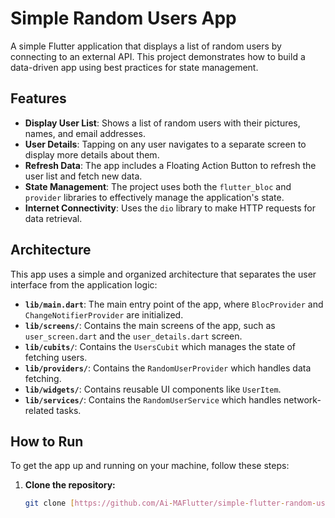 # Simple Random Users App

A simple Flutter application that displays a list of random users by connecting to an external API. This project demonstrates how to build a data-driven app using best practices for state management.

## Features
- **Display User List**: Shows a list of random users with their pictures, names, and email addresses.
- **User Details**: Tapping on any user navigates to a separate screen to display more details about them.
- **Refresh Data**: The app includes a Floating Action Button to refresh the user list and fetch new data.
- **State Management**: The project uses both the `flutter_bloc` and `provider` libraries to effectively manage the application's state.
- **Internet Connectivity**: Uses the `dio` library to make HTTP requests for data retrieval.

## Architecture
This app uses a simple and organized architecture that separates the user interface from the application logic:
- **`lib/main.dart`**: The main entry point of the app, where `BlocProvider` and `ChangeNotifierProvider` are initialized.
- **`lib/screens/`**: Contains the main screens of the app, such as `user_screen.dart` and the `user_details.dart` screen.
- **`lib/cubits/`**: Contains the `UsersCubit` which manages the state of fetching users.
- **`lib/providers/`**: Contains the `RandomUserProvider` which handles data fetching.
- **`lib/widgets/`**: Contains reusable UI components like `UserItem`.
- **`lib/services/`**: Contains the `RandomUserService` which handles network-related tasks.

## How to Run
To get the app up and running on your machine, follow these steps:

1. **Clone the repository:**
   ```bash
   git clone [https://github.com/Ai-MAFlutter/simple-flutter-random-users](https://github.com/Ai-MAFlutter/simple-flutter-random-users)
